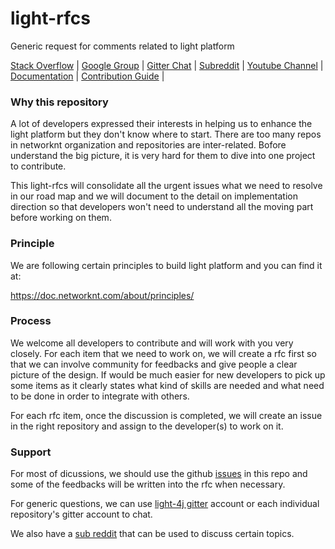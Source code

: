 # light-rfcs

Generic request for comments related to light platform

[Stack Overflow](https://stackoverflow.com/questions/tagged/light-4j) |
[Google Group](https://groups.google.com/forum/#!forum/light-4j) |
[Gitter Chat](https://gitter.im/networknt/light-4j) |
[Subreddit](https://www.reddit.com/r/lightapi/) |
[Youtube Channel](https://www.youtube.com/channel/UCHCRMWJVXw8iB7zKxF55Byw) |
[Documentation](https://doc.networknt.com) |
[Contribution Guide](https://doc.networknt.com/contribute/) |

### Why this repository

A lot of developers expressed their interests in helping us to enhance the
light platform but they don't know where to start. There are too many repos
in networknt organization and repositories are inter-related. Bofore understand
the big picture, it is very hard for them to dive into one project to contribute.

This light-rfcs will consolidate all the urgent issues what we need to resolve
in our road map and we will document to the detail on implementation direction
so that developers won't need to understand all the moving part before working
on them. 

### Principle

We are following certain principles to build light platform and you can find it
at: 

https://doc.networknt.com/about/principles/


### Process

We welcome all developers to contribute and will work with you very closely.
For each item that we need to work on, we will create a rfc first so that we
can involve community for feedbacks and give people a clear picture of the
design. If would be much easier for new developers to pick up some items as
it clearly states what kind of skills are needed and what need to be done in
order to integrate with others. 

For each rfc item, once the discussion is completed, we will create an issue
in the right repository and assign to the developer(s) to work on it. 

### Support

For most of dicussions, we should use the github [issues](https://github.com/networknt/light-rfcs/issues) 
in this repo and some of the feedbacks will be written into the rfc when necessary. 

For generic questions, we can use [light-4j gitter](https://gitter.im/networknt/light-4j) 
account or each individual repository's gitter account to chat.

We also have a [sub reddit](https://www.reddit.com/r/lightapi/) that can be 
used to discuss certain topics. 




